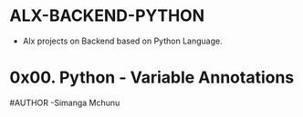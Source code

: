 # ALX-BACKEND-PYTHON
- Alx projects on Backend based on Python Language.
# 0x00. Python - Variable Annotations

#AUTHOR
-Simanga Mchunu
